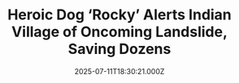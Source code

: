 ---
title: "Heroic Dog ‘Rocky’ Alerts Indian Village of Oncoming Landslide, Saving Dozens"
date: 2025-07-11T18:30:21.000Z
category: Human Kindness
externalLink: "https://www.goodnewsnetwork.org/heroic-dog-rocky-alerts-indian-village-of-oncoming-landslide-saving-dozens/"
image: ""
excerpt: "Lights were out in the mountain village of Siyathi, northern India, but one resident clearly wasn’t interested in going to sleep. Well past midnight on June 26th, Rocky the dog sat on the ground floor of a home in Himachal Pradesh state barking and howling loudly. June being Monsoon season in India, rain was teeming […] The post Heroic Dog…"
---